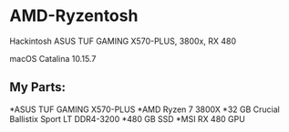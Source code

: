 # AMD-Ryzentosh
Hackintosh ASUS TUF GAMING X570-PLUS, 3800x, RX 480

macOS Catalina 10.15.7

## My Parts: ##

*ASUS TUF GAMING X570-PLUS
*AMD Ryzen 7 3800X
*32 GB Crucial Ballistix Sport LT DDR4-3200
*480 GB SSD
*MSI RX 480 GPU
